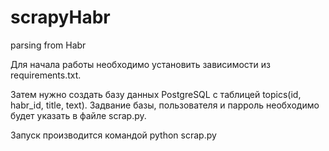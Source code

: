 # scrapyHabr
parsing from Habr

Для начала работы необходимо установить зависимости из requirements.txt.

Затем нужно создать базу данных PostgreSQL с таблицей topics(id, habr_id, title, text). Задвание базы, пользователя и парроль необходимо будет указать в файле scrap.py.

Запуск производится командой python scrap.py
